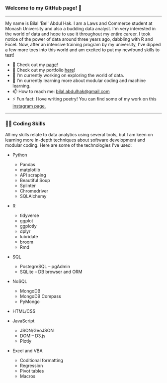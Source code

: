 ### Welcome to my GitHub page! 👋
---
<!--
**BA-BEL/BA-BEL** is a ✨ _special_ ✨ repository because its `README.md` (this file) appears on your GitHub profile.

Here are some ideas to get you started:
-->

My name is Bilal 'Bel' Abdul Hak. I am a Laws and Commerce student at Monash University and also a budding data analyst. I'm very interested in the world of data and hope to use it throughout my entire career. I took notice of the power of data around three years ago, dabbling with R and Excel. Now, after an intensive training program by my university, I've dipped a few more toes into this world and am excited to put my newfound skills to test!

- 📄 Check out my [page](https://ba-bel.github.io/BA-BEL/)!
- 📁 Check out my portfolio [here](index.html)!
- 🔭 I’m currently working on exploring the world of data.
- 🌱 I’m currently learning more about modular coding and machine learning.
- 📫 How to reach me: bilal.abdulhak@gmail.com
- ⚡ Fun fact: I love writing poetry! You can find some of my work on this [instagram page.](https://www.instagram.com/babel_entries/)

---

### 👨‍💻 Coding Skills

All my skills relate to data analytics using several tools, but I am keen on learning more in-depth techniques about software development and modular coding. Here are some of the technologies I've used:

* Python
    * Pandas
    * matplotlib
    * API scraping
    * Beautiful Soup
    * Splinter
    * Chromedriver
    * SQLAlchemy
    
* R
    * tidyverse
    * ggplot
    * ggplotly
    * dplyr
    * lubridate
    * broom
    * Rmd
    
* SQL
    * PostegreSQL – pgAdmin
    * SQLite – DB browser and ORM
    
* NoSQL
    * MongoDB
    * MongoDB Compass
    * PyMongo

* HTML/CSS
* JavaScript
    * JSON/GeoJSON
    * DOM – D3.js
    * Plotly
    
* Excel and VBA
    * Coditional formatting
    * Regression
    * Pivot tables
    * Macros



